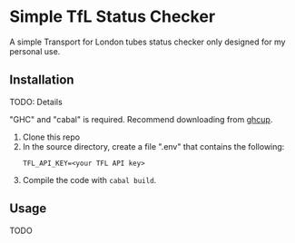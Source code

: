 # Simple TfL Status Checker

A simple Transport for London tubes status checker only designed for my personal use.

## Installation

TODO: Details

"GHC" and "cabal" is required. Recommend downloading from [ghcup](https://www.haskell.org/ghcup/).

1. Clone this repo
2. In the source directory, create a file ".env" that contains the following:
    ```
    TFL_API_KEY=<your TFL API key>
    ```
3. Compile the code with `cabal build`.

## Usage

TODO
